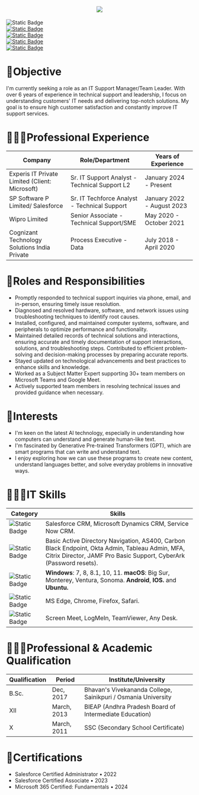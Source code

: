 
<h1 align="center">
  <img src="https://github.com/vsandeepkumar809/vsandeepkumar809/assets/144663783/6bac7c2d-346a-40ae-b332-d3a42562cce9" />
</h1>


<p>
        <img src="https://img.shields.io/badge/Sr.%20IT%20Technical%20Support%20Analyst%20-Blue?style=social&amp;logo=Company&amp;label=%F0%9F%8E%AD%20Role&amp;labelColor=Blue&amp;color=blue" alt="Static Badge">
        <br>
        <a href="https://mail.google.com/mail/u/0/?fs=1&to=sndpkmr809@gmail.com&tf=cm"><img src="https://img.shields.io/badge/sndpkmr809%40gmail.com%20-firebrick?style=social&amp;logo=Gmail&amp;logoColor=firebrick&amp;label=Gmail&amp;labelColor=firebrick&amp;color=firebrick" alt="Static Badge"></a>
        <br>
        <a href="https://wa.me/+919542181245"><img src="https://img.shields.io/badge/%2B91%209542181245-%20Blue?style=social&amp;logo=Whatsapp&amp;label=Phone&amp;labelColor=Green&amp;color=Green" alt="Static Badge"></a>
        <br>
        <a href="https://linkedin.com/in/sandeepkumar809"><img src="https://img.shields.io/badge/linkedin.com%2Fin%2Fsandeepkumar809-red?style=social&amp;logo=LinkedIn&amp;logoColor=blue&amp;label=LinkedIn&amp;labelColor=blue&amp;color=blue" alt="Static Badge"></a>
        <br>
        <a href="https://github.com/vsandeepkumar809"><img src="https://img.shields.io/badge/github.com%2Fvsandeepkumar809-black?style=social&amp;logo=GitHub&amp;logoColor=Black&amp;label=GitHub&amp;labelColor=Blue&amp;color=blue" alt="Static Badge"></a>
  

# 🎯Objective

<p align="left">I'm currently seeking a role as an IT Support Manager/Team Leader. With over 6 years of experience in technical support and leadership, I focus on understanding customers' IT needs and delivering top-notch solutions. My goal is to ensure high customer satisfaction and constantly improve IT support services.</p>

# 👨🏻‍💼Professional Experience

| Company                                        | Role/Department                               | Years of Experience               |
|-----------------------------------------------|-----------------------------------------------|----------------------------------|
| Experis IT Private Limited (Client: Microsoft)  | Sr. IT Support Analyst - Technical Support L2 | January 2024 - Present      |
| SP Software P Limited/ Salesforce              | Sr. IT Techforce Analyst - Technical Support | January 2022 - August 2023      |
| Wipro Limited                                 | Senior Associate - Technical Support/SME      | May 2020 - October 2021         |
| Cognizant Technology Solutions India Private | Process Executive - Data                      | July 2018 - April 2020          |



# 🦾Roles and Responsibilities

- Promptly responded to technical support inquiries via phone, email, and in-person, ensuring timely issue resolution.
- Diagnosed and resolved hardware, software, and network issues using troubleshooting techniques to identify root causes.
- Installed, configured, and maintained computer systems, software, and peripherals to optimize performance and functionality.
- Maintained detailed records of technical solutions and interactions, ensuring accurate and timely documentation of support interactions, solutions, and troubleshooting steps. Contributed to efficient problem-solving and decision-making processes by preparing accurate reports.
- Stayed updated on technological advancements and best practices to enhance skills and knowledge.
- Worked as a Subject Matter Expert supporting 30+ team members on Microsoft Teams and Google Meet.
- Actively supported team members in resolving technical issues and provided guidance when necessary.

# 🤖Interests
- I'm keen on the latest AI technology, especially in understanding how computers can understand and generate human-like text. 
- I'm fascinated by Generative Pre-trained Transformers (GPT), which are smart programs that can write and understand text.
- I enjoy exploring how we can use these programs to create new content, understand languages better, and solve everyday problems in innovative ways.

# 👨🏻‍💻IT Skills
| Category          | Skills                                                                                                            |
|-------------------|-------------------------------------------------------------------------------------------------------------------|
| ![Static Badge](https://img.shields.io/badge/Ticketing%20Tools-%20purple?style=for-the-badge)  | Salesforce CRM, Microsoft Dynamics CRM, Service Now CRM.   |
| ![Static Badge](https://img.shields.io/badge/Applications%20Used-salmon?style=for-the-badge)        | Basic Active Directory Navigation, AS400, Carbon Black Endpoint, Okta Admin, Tableau Admin, MFA, Citrix Director, JAMF Pro Basic Support, CyberArk (Password resets).| 
| ![Static Badge](https://img.shields.io/badge/Operating%20Systems-mediumturquoise?style=for-the-badge) | **Windows**: 7, 8, 8.1, 10, 11.  **macOS**: Big Sur, Monterey, Ventura, Sonoma. **Android**, **IOS.** and **Ubuntu.**| 
| ![Static Badge](https://img.shields.io/badge/Browsers%20Used-lavender?style=for-the-badge)     | MS Edge, Chrome, Firefox, Safari.|
| ![Static Badge](https://img.shields.io/badge/Remote%20Tools-aqua?style=for-the-badge)      | Screen Meet, LogMeIn, TeamViewer, Any Desk.|

# 👨🏻‍🎓Professional & Academic Qualification

| Qualification | Period      | Institute/University                           |
|---------------|-------------|-------------------------------------------------|
| B.Sc.         | Dec, 2017   | Bhavan's Vivekananda College, Sainikpuri / Osmania University |
| XII           | March, 2013 | BIEAP (Andhra Pradesh Board of Intermediate Education)  |
| X             | March, 2011 | SSC (Secondary School Certificate) |

# 🏅Certifications

- Salesforce Certified Administrator • 2022  
- Salesforce Certified Associate • 2023
- Microsoft 365 Certified: Fundamentals • 2024








